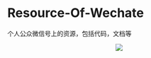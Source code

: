 # Resource-Of-Wechate
个人公众微信号上的资源，包括代码，文档等

<div align=center><img src="https://github.com/ZhiqiangHo/Resource-Of-Wechate/blob/master/Figure/%E5%BE%AE%E4%BF%A1%E5%85%AC%E4%BC%97%E5%8F%B7%E4%BA%8C%E7%BB%B4%E7%A0%81.JPG"/></div>
